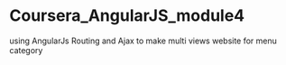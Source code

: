 # Coursera_AngularJS_module4
using AngularJs Routing and Ajax to make multi views website for menu category
